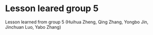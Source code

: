 # Lesson leared group 5
Lesson learned from group 5 (Huihua Zheng, Qing Zhang, Yongbo Jin, Jinchuan Luo, Yabo Zhang)
